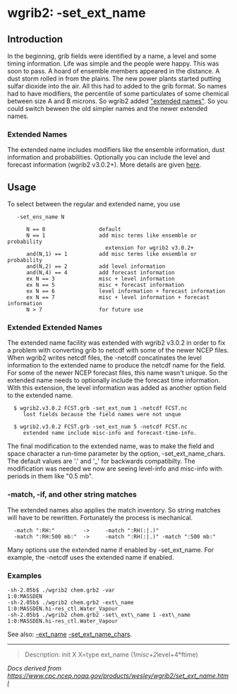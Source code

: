 # wgrib2: -set_ext_name

## Introduction

In the beginning, grib fields were identified by a name, a level
and some timing information. Life was simple and the people were
happy. This was soon to pass. A hoard of ensemble members appeared
in the distance. A dust storm rolled in from the plains. The new
power plants started putting sulfar dioxide into the air. All this
had to added to the grib format. So names had to have modifiers,
the percentile of some particulates of some chemical between size
A and B microns. So wgrib2 added ["extended names"](./ext_name.md).
So you could
switch beween the old simpler names and the newer extended names.

### Extended Names

The extended name includes modifiers like the ensemble information,
dust information and probabilities. Optionally you can include
the level and forecast information (wgrib2 v3.0.2+). More details
are given [here](./ext_name.md).

## Usage

To select between the regular and extended name, you use

```
   -set_ens_name N

      N == 0                 default
      N == 1                 add misc terms like ensemble or probability
                               extension for wgrib2 v3.0.2+
      and(N,1) == 1          add misc terms like ensemble or probability
      and(N,2) == 2          add level information
      and(N,4) == 4          add forecast information
      ex N == 3              misc + level information
      ex N == 5              misc + forecast information
      ex N == 6              level information + forecast information
      ex N == 7              misc + level information + forecast information
      N > 7                  for future use
```

### Extended Extended Names

The extended name facility was extended with wgrib2 v3.0.2 in order
to fix a problem with converting grib to netcdf with some of the newer
NCEP files. When wgrib2 writes netcdf files, the -netcdf concatinates
the level information to the extended name to produce the netcdf name
for the field. For some of the newer NCEP forecast files, this name
wasn't unique. So the extended name needs to optionally include
the forecast time information. With this extension, the level
information was added as another option field to the extended name.

```
  $ wgrib2.v3.0.2 FCST.grb -set_ext_num 1 -netcdf FCST.nc
     lost fields because the field names were not unque

  $ wgrib2.v3.0.2 FCST.grb -set_ext_num 5 -netcdf FCST.nc
     extended name include misc-info and forecast-time-info.
```

The final modification to the extended name, was to make the field and space
character a run-time parameter by the option, -set_ext_name_chars. The default
values are '.' and '\_' for backwards compatibilty. The modification was needed
we now are seeing level-info and misc-info with periods in them like "0.5 mb".

### -match, -if, and other string matches

The extended names also applies the match inventory. So string matches will have
to be rewritten. Fortunately the process is mechanical.

```
  -match ":RH:"         ->     -match ":RH(:|.)"
  -match ":RH:500 mb:"  ->     -match ":RH(:|.)" -match ":500 mb:"
```

Many options use the extended name if enabled by -set_ext_name. For example, the
-netcdf uses the extended name if enabled.

### Examples

```
-sh-2.05b$ ./wgrib2 chem.grb2 -var
1:0:MASSDEN
-sh-2.05b$ ./wgrib2 chem.grb2 -ext\_name
1:0:MASSDEN.hi-res_ctl.Water_Vapour
-sh-2.05b$ ./wgrib2 chem.grb2 -set\_ext\_name 1 -ext\_name
1:0:MASSDEN.hi-res_ctl.Water_Vapour
```

See also:
[-ext_name](./ext_name.md)
[-set_ext_name_chars](./set_ext_name_chars.md).

---

> Description: init X X=type ext_name (1*misc+2*level+4\*ftime)

_Docs derived from <https://www.cpc.ncep.noaa.gov/products/wesley/wgrib2/set_ext_name.html>_
